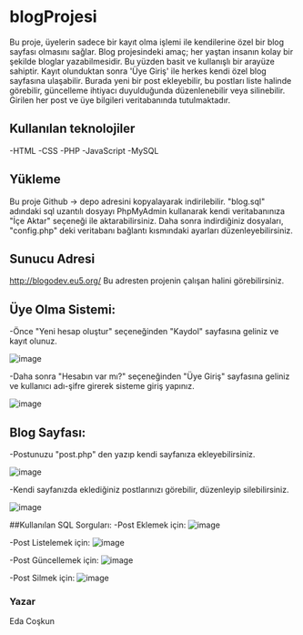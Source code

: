 # blogProjesi
Bu proje, üyelerin sadece bir kayıt olma işlemi ile kendilerine özel bir blog sayfası olmasını sağlar. Blog projesindeki amaç; her yaştan insanın kolay bir şekilde bloglar yazabilmesidir. Bu yüzden basit ve kullanışlı bir arayüze sahiptir. Kayıt olunduktan sonra 'Üye Giriş' ile herkes kendi özel blog sayfasına ulaşabilir. Burada yeni bir post ekleyebilir, bu postları liste halinde görebilir, güncelleme ihtiyacı duyulduğunda düzenlenebilir veya silinebilir. Girilen her post ve üye bilgileri veritabanında tutulmaktadır.

## Kullanılan teknolojiler
-HTML
-CSS
-PHP
-JavaScript
-MySQL

## Yükleme
Bu proje Github → depo adresini kopyalayarak indirilebilir.
"blog.sql" adındaki sql uzantılı dosyayı PhpMyAdmin kullanarak kendi veritabanınıza "İçe Aktar" seçeneği ile aktarabilirsiniz. Daha sonra indirdiğiniz dosyaları, "config.php" deki veritabanı bağlantı kısmındaki ayarları düzenleyebilirsiniz.

## Sunucu Adresi
http://blogodev.eu5.org/
Bu adresten projenin çalışan halini görebilirsiniz.

## Üye Olma Sistemi:
-Önce "Yeni hesap oluştur" seçeneğinden "Kaydol" sayfasına geliniz ve kayıt olunuz.

![image](https://user-images.githubusercontent.com/56333115/122468575-8eb99a00-cfc4-11eb-9537-6c762c64ba5e.png)

-Daha sonra "Hesabın var mı?" seçeneğinden "Üye Giriş" sayfasına geliniz ve kullanıcı adı-şifre girerek sisteme giriş yapınız.

![image](https://user-images.githubusercontent.com/56333115/122468880-f374f480-cfc4-11eb-83d6-c92f94cc18f0.png)

## Blog Sayfası:
-Postunuzu "post.php" den yazıp kendi sayfanıza ekleyebilirsiniz.

![image](https://user-images.githubusercontent.com/56333115/122469133-40f16180-cfc5-11eb-8523-65ab036481a9.png)

-Kendi sayfanızda eklediğiniz postlarınızı görebilir, düzenleyip silebilirsiniz.

![image](https://user-images.githubusercontent.com/56333115/122469360-89108400-cfc5-11eb-9147-42e0eeaad735.png)

##Kullanılan SQL Sorguları:
-Post Eklemek için:
![image](https://user-images.githubusercontent.com/56333115/122469671-e4427680-cfc5-11eb-912e-fd918e0e2f90.png)

-Post Listelemek için:
![image](https://user-images.githubusercontent.com/56333115/122469936-2a97d580-cfc6-11eb-9b85-64d709d0db3e.png)


-Post Güncellemek için:
![image](https://user-images.githubusercontent.com/56333115/122469759-fb816400-cfc5-11eb-81c5-605ef989a2e1.png)

-Post Silmek için:
![image](https://user-images.githubusercontent.com/56333115/122469842-0fc56100-cfc6-11eb-9a7e-cf28e9d73e9c.png)


### Yazar
Eda Coşkun
